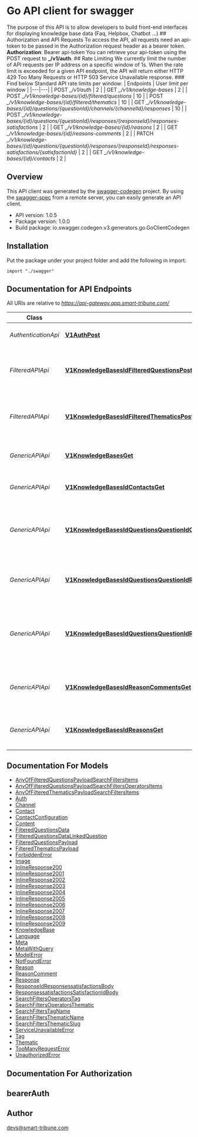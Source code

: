 # Go API client for swagger

The purpose of this API is to allow developers to build front-end interfaces for displaying knowledge base data (Faq, Helpbox, Chatbot ...) ## Authorization and API Requests To access the API, all requests need an api-token to be passed in the Authorization request header as a bearer token. **Authorization**: Bearer api-token You can retrieve your api-token using the POST request to **_/v1/auth**.  ## Rate Limiting  We currently limit the number of API requests per IP address on a specific window of 1s. When the rate limit is exceeded for a given API endpoint, the API will return either HTTP 429 Too Many Requests or HTTP 503 Service Unavailable response.  ### Find below Standard API rate limits per window:  | Endpoints | User limit per window | |---|---| | POST  *_/v1/auth* | 2 | | GET   *_/v1/knowledge-bases* | 2 | | POST  *_/v1/knowledge-bases/{id}/filtered/questions* | 10 | | POST  *_/v1/knowledge-bases/{id}/filtered/thematics* | 10 | | GET   *_/v1/knowledge-bases/{id}/questions/{questionId}/channels/{channelId}/responses* | 10 | | POST  *_/v1/knowledge-bases/{id}/questions/{questionId}/responses/{responseId}/responses-satisfactions* | 2 | | GET   *_/v1/knowledge-bases/{id}/reasons* | 2 | | GET   *_/v1/knowledge-bases/{id}/reasons-comments* | 2 | | PATCH *_/v1/knowledge-bases/{id}/questions/{questionId}/responses/{responseId}/responses-satisfactions/{satisfactionId}* | 2 | | GET *_/v1/knowledge-bases/{id}/contacts* | 2 | 

## Overview
This API client was generated by the [swagger-codegen](https://github.com/swagger-api/swagger-codegen) project.  By using the [swagger-spec](https://github.com/swagger-api/swagger-spec) from a remote server, you can easily generate an API client.

- API version: 1.0.5
- Package version: 1.0.0
- Build package: io.swagger.codegen.v3.generators.go.GoClientCodegen

## Installation
Put the package under your project folder and add the following in import:
```golang
import "./swagger"
```

## Documentation for API Endpoints

All URIs are relative to *https://api-gateway.app.smart-tribune.com/*

Class | Method | HTTP request | Description
------------ | ------------- | ------------- | -------------
*AuthenticationApi* | [**V1AuthPost**](docs/AuthenticationApi.md#v1authpost) | **Post** /v1/auth | Authenticate through our API
*FilteredAPIApi* | [**V1KnowledgeBasesIdFilteredQuestionsPost**](docs/FilteredAPIApi.md#v1knowledgebasesidfilteredquestionspost) | **Post** /v1/knowledge-bases/{id}/filtered/questions | Fetch a (list of) Question(s) depend on specified Filters
*FilteredAPIApi* | [**V1KnowledgeBasesIdFilteredThematicsPost**](docs/FilteredAPIApi.md#v1knowledgebasesidfilteredthematicspost) | **Post** /v1/knowledge-bases/{id}/filtered/thematics | Fetch a (list of) Thematic(s) depend on specified Filters
*GenericAPIApi* | [**V1KnowledgeBasesGet**](docs/GenericAPIApi.md#v1knowledgebasesget) | **Get** /v1/knowledge-bases | Fetch allowed Knowledge bases
*GenericAPIApi* | [**V1KnowledgeBasesIdContactsGet**](docs/GenericAPIApi.md#v1knowledgebasesidcontactsget) | **Get** /v1/knowledge-bases/{id}/contacts | Fetch available Contact methods
*GenericAPIApi* | [**V1KnowledgeBasesIdQuestionsQuestionIdChannelsChannelIdResponsesGet**](docs/GenericAPIApi.md#v1knowledgebasesidquestionsquestionidchannelschannelidresponsesget) | **Get** /v1/knowledge-bases/{id}/questions/{questionId}/channels/{channelId}/responses | Fetch Response related to a specified Question for a specific Channel
*GenericAPIApi* | [**V1KnowledgeBasesIdQuestionsQuestionIdResponsesResponseIdResponsesSatisfactionsPost**](docs/GenericAPIApi.md#v1knowledgebasesidquestionsquestionidresponsesresponseidresponsessatisfactionspost) | **Post** /v1/knowledge-bases/{id}/questions/{questionId}/responses/{responseId}/responses-satisfactions | Post a Response Satisfaction on a specified Response
*GenericAPIApi* | [**V1KnowledgeBasesIdQuestionsQuestionIdResponsesResponseIdResponsesSatisfactionsSatisfactionIdPatch**](docs/GenericAPIApi.md#v1knowledgebasesidquestionsquestionidresponsesresponseidresponsessatisfactionssatisfactionidpatch) | **Patch** /v1/knowledge-bases/{id}/questions/{questionId}/responses/{responseId}/responses-satisfactions/{satisfactionId} | Update a Response Satisfaction on a specified Response to provide a Reason
*GenericAPIApi* | [**V1KnowledgeBasesIdReasonCommentsGet**](docs/GenericAPIApi.md#v1knowledgebasesidreasoncommentsget) | **Get** /v1/knowledge-bases/{id}/reason-comments | Fetch available comments for negative vote Reasons
*GenericAPIApi* | [**V1KnowledgeBasesIdReasonsGet**](docs/GenericAPIApi.md#v1knowledgebasesidreasonsget) | **Get** /v1/knowledge-bases/{id}/reasons | Fetch available negative vote Reasons

## Documentation For Models

 - [AnyOfFilteredQuestionsPayloadSearchFiltersItems](docs/AnyOfFilteredQuestionsPayloadSearchFiltersItems.md)
 - [AnyOfFilteredQuestionsPayloadSearchFiltersOperatorsItems](docs/AnyOfFilteredQuestionsPayloadSearchFiltersOperatorsItems.md)
 - [AnyOfFilteredThematicsPayloadSearchFiltersItems](docs/AnyOfFilteredThematicsPayloadSearchFiltersItems.md)
 - [Auth](docs/Auth.md)
 - [Channel](docs/Channel.md)
 - [Contact](docs/Contact.md)
 - [ContactConfiguration](docs/ContactConfiguration.md)
 - [Content](docs/Content.md)
 - [FilteredQuestionsData](docs/FilteredQuestionsData.md)
 - [FilteredQuestionsDataLinkedQuestion](docs/FilteredQuestionsDataLinkedQuestion.md)
 - [FilteredQuestionsPayload](docs/FilteredQuestionsPayload.md)
 - [FilteredThematicsPayload](docs/FilteredThematicsPayload.md)
 - [ForbiddenError](docs/ForbiddenError.md)
 - [Image](docs/Image.md)
 - [InlineResponse200](docs/InlineResponse200.md)
 - [InlineResponse2001](docs/InlineResponse2001.md)
 - [InlineResponse2002](docs/InlineResponse2002.md)
 - [InlineResponse2003](docs/InlineResponse2003.md)
 - [InlineResponse2004](docs/InlineResponse2004.md)
 - [InlineResponse2005](docs/InlineResponse2005.md)
 - [InlineResponse2006](docs/InlineResponse2006.md)
 - [InlineResponse2007](docs/InlineResponse2007.md)
 - [InlineResponse2008](docs/InlineResponse2008.md)
 - [InlineResponse2009](docs/InlineResponse2009.md)
 - [KnowledgeBase](docs/KnowledgeBase.md)
 - [Language](docs/Language.md)
 - [Meta](docs/Meta.md)
 - [MetaWithQuery](docs/MetaWithQuery.md)
 - [ModelError](docs/ModelError.md)
 - [NotFoundError](docs/NotFoundError.md)
 - [Reason](docs/Reason.md)
 - [ReasonComment](docs/ReasonComment.md)
 - [Response](docs/Response.md)
 - [ResponseIdResponsessatisfactionsBody](docs/ResponseIdResponsessatisfactionsBody.md)
 - [ResponsessatisfactionsSatisfactionIdBody](docs/ResponsessatisfactionsSatisfactionIdBody.md)
 - [SearchFiltersOperatorsTag](docs/SearchFiltersOperatorsTag.md)
 - [SearchFiltersOperatorsThematic](docs/SearchFiltersOperatorsThematic.md)
 - [SearchFiltersTagName](docs/SearchFiltersTagName.md)
 - [SearchFiltersThematicName](docs/SearchFiltersThematicName.md)
 - [SearchFiltersThematicSlug](docs/SearchFiltersThematicSlug.md)
 - [ServiceUnavailableError](docs/ServiceUnavailableError.md)
 - [Tag](docs/Tag.md)
 - [Thematic](docs/Thematic.md)
 - [TooManyRequestError](docs/TooManyRequestError.md)
 - [UnauthorizedError](docs/UnauthorizedError.md)

## Documentation For Authorization

## bearerAuth

## Author

devs@smart-tribune.com
